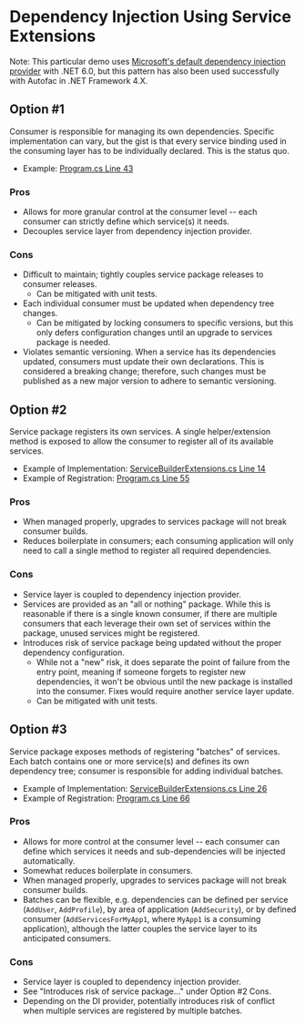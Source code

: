 # Dependency Injection Using Service Extensions

Note: This particular demo uses [Microsoft's default dependency injection provider](https://www.nuget.org/packages/Microsoft.Extensions.DependencyInjection) with .NET 6.0, but this pattern has also been used successfully with Autofac in .NET Framework 4.X.

## Option #1

Consumer is responsible for managing its own dependencies. Specific implementation can vary, but the gist is that every service binding used in the consuming layer has to be individually declared. This is the status quo.

- Example: [Program.cs Line 43](DiExtensionDemo.Api\Program.cs#L43)

### Pros

- Allows for more granular control at the consumer level -- each consumer can strictly define which service(s) it needs.
- Decouples service layer from dependency injection provider.

### Cons

- Difficult to maintain; tightly couples service package releases to consumer releases.
  - Can be mitigated with unit tests.
- Each individual consumer must be updated when dependency tree changes.
  - Can be mitigated by locking consumers to specific versions, but this only defers configuration changes until an upgrade to services package is needed.
- Violates semantic versioning. When a service has its dependencies updated, consumers must update their own declarations. This is considered a breaking change; therefore, such changes must be published as a new major version to adhere to semantic versioning.

## Option #2

Service package registers its own services. A single helper/extension method is exposed to allow the consumer to register all of its available services.

- Example of Implementation: [ServiceBuilderExtensions.cs Line 14](DiExtensionDemo.Services\Extensions\ServiceBuilderExtensions.cs#L14)
- Example of Registration: [Program.cs Line 55](DiExtensionDemo.Api\Program.cs#L55)

### Pros

- When managed properly, upgrades to services package will not break consumer builds.
- Reduces boilerplate in consumers; each consuming application will only need to call a single method to register all required dependencies.

### Cons

- Service layer is coupled to dependency injection provider.
- Services are provided as an "all or nothing" package. While this is reasonable if there is a single known consumer, if there are multiple consumers that each leverage their own set of services within the package, unused services might be registered.
- Introduces risk of service package being updated without the proper dependency configuration.
  - While not a "new" risk, it does separate the point of failure from the entry point, meaning if someone forgets to register new dependencies, it won't be obvious until the new package is installed into the consumer. Fixes would require another service layer update.
  - Can be mitigated with unit tests.

## Option #3

Service package exposes methods of registering "batches" of services. Each batch contains one or more service(s) and defines its own dependency tree; consumer is responsible for adding individual batches.

- Example of Implementation: [ServiceBuilderExtensions.cs Line 26](DiExtensionDemo.Services\Extensions\ServiceBuilderExtensions.cs#L26)
- Example of Registration: [Program.cs Line 66](DiExtensionDemo.Api\Program.cs#L66)

### Pros

- Allows for more control at the consumer level -- each consumer can define which services it needs and sub-dependencies will be injected automatically.
- Somewhat reduces boilerplate in consumers.
- When managed properly, upgrades to services package will not break consumer builds.
- Batches can be flexible, e.g. dependencies can be defined per service (`AddUser`, `AddProfile`), by area of application (`AddSecurity`), or by defined consumer (`AddServicesForMyApp1`, where `MyApp1` is a consuming application), although the latter couples the service layer to its anticipated consumers.

### Cons

- Service layer is coupled to dependency injection provider.
- See "Introduces risk of service package..." under Option #2 Cons.
- Depending on the DI provider, potentially introduces risk of conflict when multiple services are registered by multiple batches.